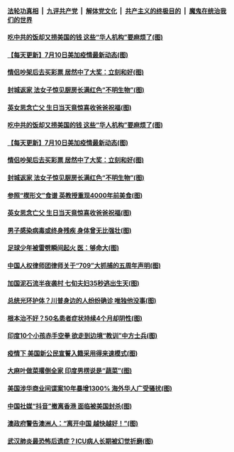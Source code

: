 ####  [法轮功真相](../../../../basic/blob/master/README.md?t=07110202) &nbsp;|&nbsp; [九评共产党](../../../../9ping.md/blob/master/README.md?t=07110202) &nbsp;|&nbsp; [解体党文化](../../../../jtdwh.md/blob/master/README.md?t=07110202)  &nbsp;|&nbsp; [共产主义的终极目的](../../../../gczydzjmd.md/blob/master/README.md?t=07110202) &nbsp;|&nbsp; [魔鬼在统治我们的世界](../../../../mgztzwmdsj.md/blob/master/README.md?t=07110202) 

#### [吃中共的饭却又捞美国的钱 这些“华人机构”要麻烦了(图)](../pages/p3/939296.md?t=07110202) 

#### [【每天更新】7月10日美加疫情最新动态(图)](../pages/p3/938379.md?t=07110202) 

#### [情侣吵架后去买彩票 居然中了大奖：立刻和好(图)](../pages/p3/939246.md?t=07110202) 

#### [封城返家 法女子惊见厨房长满红色“不明生物”(图)](../pages/p3/939238.md?t=07110202) 


#### [英女思念亡父 生日当天竟惊喜收爸爸祝福(图)](../pages/p3/939199.md?t=07110202) 

#### [吃中共的饭却又捞美国的钱 这些“华人机构”要麻烦了(图)](../pages/p3/939296.md?t=07110202) 

#### [【每天更新】7月10日美加疫情最新动态(图)](../pages/p3/938379.md?t=07110202) 

#### [情侣吵架后去买彩票 居然中了大奖：立刻和好(图)](../pages/p3/939246.md?t=07110202) 

#### [封城返家 法女子惊见厨房长满红色“不明生物”(图)](../pages/p3/939238.md?t=07110202) 


#### [参照“楔形文”食谱 英教授重现4000年前美食(图)](../pages/p3/939204.md?t=07110202) 

#### [英女思念亡父 生日当天竟惊喜收爸爸祝福(图)](../pages/p3/939199.md?t=07110202) 

#### [男子感染病毒或终身残疾 身体曾无比强壮(图)](../pages/p3/939170.md?t=07110202) 

#### [足球少年被雷劈瞬间起火 医：够命大(图)](../pages/p3/939165.md?t=07110202) 

#### [中国⼈权律师团律师关于“709”⼤抓捕的五周年声明(图)](../pages/p3/939107.md?t=07110202) 

#### [加国泥石流半夜袭村 七旬夫妇35秒逃出生天(图)](../pages/p3/939123.md?t=07110202) 

#### [总统光环护体？川普身边的人纷纷确诊 唯独他没事(图)](../pages/p3/939109.md?t=07110202) 

#### [根本治不好？50名患者症状持续4个月却阴性(图)](../pages/p3/939105.md?t=07110202) 

#### [印度10个小孩赤手空拳 欲走到边境“教训”中方士兵(图)](../pages/p3/939077.md?t=07110202) 

#### [疫情下 美国新公民宣誓入籍采用得来速模式(图)](../pages/p3/939066.md?t=07110202) 

#### [大麻叶做菜撂倒全家 印度男楞说是“蔬菜”(图)](../pages/p3/939033.md?t=07110202) 

#### [美国涉华商业间谍案10年暴增1300% 海外华人广受骚扰(图)](../pages/p3/939015.md?t=07110202) 

#### [中国社媒“抖音”撤离香港 面临被美国封杀(图)](../pages/p3/939010.md?t=07110202) 

#### [澳政府警告澳洲人：“离开中国 越快越好！”(图)](../pages/p3/939003.md?t=07110202) 

#### [武汉肺炎最恐怖后遗症？ICU病人长期被幻觉折磨(图)](../pages/p3/938991.md?t=07110202) 

